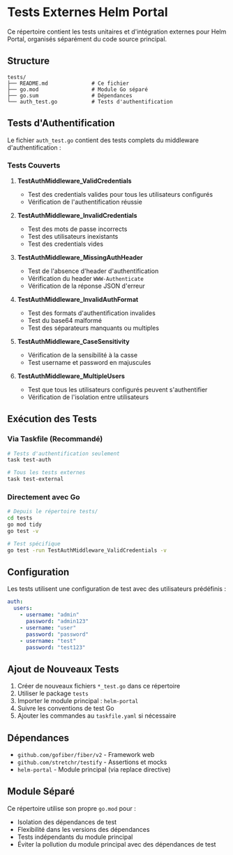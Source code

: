 # Tests Externes Helm Portal

Ce répertoire contient les tests unitaires et d'intégration externes pour Helm Portal, organisés séparément du code source principal.

## Structure

```
tests/
├── README.md              # Ce fichier
├── go.mod                 # Module Go séparé
├── go.sum                 # Dépendances
└── auth_test.go           # Tests d'authentification
```

## Tests d'Authentification

Le fichier `auth_test.go` contient des tests complets du middleware d'authentification :

### Tests Couverts

1. **TestAuthMiddleware_ValidCredentials**
   - Test des credentials valides pour tous les utilisateurs configurés
   - Vérification de l'authentification réussie

2. **TestAuthMiddleware_InvalidCredentials**
   - Test des mots de passe incorrects
   - Test des utilisateurs inexistants
   - Test des credentials vides

3. **TestAuthMiddleware_MissingAuthHeader**
   - Test de l'absence d'header d'authentification
   - Vérification du header `WWW-Authenticate`
   - Vérification de la réponse JSON d'erreur

4. **TestAuthMiddleware_InvalidAuthFormat**
   - Test des formats d'authentification invalides
   - Test du base64 malformé
   - Test des séparateurs manquants ou multiples

5. **TestAuthMiddleware_CaseSensitivity**
   - Vérification de la sensibilité à la casse
   - Test username et password en majuscules

6. **TestAuthMiddleware_MultipleUsers**
   - Test que tous les utilisateurs configurés peuvent s'authentifier
   - Vérification de l'isolation entre utilisateurs

## Exécution des Tests

### Via Taskfile (Recommandé)

```bash
# Tests d'authentification seulement
task test-auth

# Tous les tests externes
task test-external
```

### Directement avec Go

```bash
# Depuis le répertoire tests/
cd tests
go mod tidy
go test -v

# Test spécifique
go test -run TestAuthMiddleware_ValidCredentials -v
```

## Configuration

Les tests utilisent une configuration de test avec des utilisateurs prédéfinis :

```yaml
auth:
  users:
    - username: "admin"
      password: "admin123"
    - username: "user" 
      password: "password"
    - username: "test"
      password: "test123"
```

## Ajout de Nouveaux Tests

1. Créer de nouveaux fichiers `*_test.go` dans ce répertoire
2. Utiliser le package `tests`
3. Importer le module principal : `helm-portal`
4. Suivre les conventions de test Go
5. Ajouter les commandes au `taskfile.yaml` si nécessaire

## Dépendances

- `github.com/gofiber/fiber/v2` - Framework web
- `github.com/stretchr/testify` - Assertions et mocks
- `helm-portal` - Module principal (via replace directive)

## Module Séparé

Ce répertoire utilise son propre `go.mod` pour :
- Isolation des dépendances de test
- Flexibilité dans les versions des dépendances
- Tests indépendants du module principal
- Éviter la pollution du module principal avec des dépendances de test